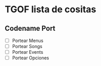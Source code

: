 # TGOF lista de cositas

## Codename Port

- [ ] Portear Menus
- [ ] Portear Songs
- [ ] Portear Events
- [ ] Portear Opciones